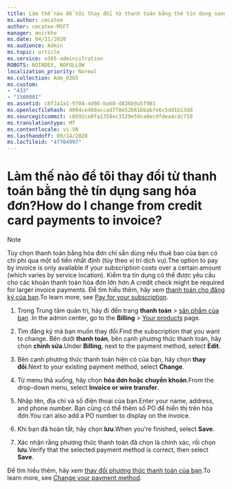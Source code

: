 ```yaml
---
title: Làm thế nào để tôi thay đổi từ thanh toán bằng thẻ tín dụng sang hóa đơn?
ms.author: cmcatee
author: cmcatee-MSFT
manager: mnirkhe
ms.date: 04/21/2020
ms.audience: Admin
ms.topic: article
ms.service: o365-administration
ROBOTS: NOINDEX, NOFOLLOW
localization_priority: Normal
ms.collection: Adm_O365
ms.custom:
- "433"
- "1500001"
ms.assetid: c8f2a1a1-9704-4d08-ba60-d836b9a5f981
ms.openlocfilehash: 4004ce468accad778e52b61bbab7e6c5dd1b13dd
ms.sourcegitcommit: c6692ce0fa1358ec3529e59ca0ecdfdea4cdc759
ms.translationtype: MT
ms.contentlocale: vi-VN
ms.lasthandoff: 09/14/2020
ms.locfileid: "47704997"
---
```

# <a name="how-do-i-change-from-credit-card-payments-to-invoice"></a><span data-ttu-id="a21bb-102">Làm thế nào để tôi thay đổi từ thanh toán bằng thẻ tín dụng sang hóa đơn?</span><span class="sxs-lookup"><span data-stu-id="a21bb-102">How do I change from credit card payments to invoice?</span></span>

> [!NOTE]
> <span data-ttu-id="a21bb-103">Tùy chọn thanh toán bằng hóa đơn chỉ sẵn dùng nếu thuê bao của bạn có chi phí qua một số tiền nhất định (tùy theo vị trí dịch vụ).</span><span class="sxs-lookup"><span data-stu-id="a21bb-103">The option to pay by invoice is only available if your subscription costs over a certain amount (which varies by service location).</span></span> <span data-ttu-id="a21bb-104">Kiểm tra tín dụng có thể được yêu cầu cho các khoản thanh toán hóa đơn lớn hơn.</span><span class="sxs-lookup"><span data-stu-id="a21bb-104">A credit check might be required for larger invoice payments.</span></span> <span data-ttu-id="a21bb-105">Để tìm hiểu thêm, hãy xem [thanh toán cho đăng ký của bạn](https://docs.microsoft.com/microsoft-365/commerce/billing-and-payments/pay-for-your-subscription).</span><span class="sxs-lookup"><span data-stu-id="a21bb-105">To learn more, see [Pay for your subscription](https://docs.microsoft.com/microsoft-365/commerce/billing-and-payments/pay-for-your-subscription).</span></span>

1. <span data-ttu-id="a21bb-106">Trong Trung tâm quản trị, hãy đi đến trang **thanh toán**  >  [sản phẩm của bạn](https://go.microsoft.com/fwlink/p/?linkid=842054) .</span><span class="sxs-lookup"><span data-stu-id="a21bb-106">In the admin center, go to the **Billing** > [Your products](https://go.microsoft.com/fwlink/p/?linkid=842054) page.</span></span>

2. <span data-ttu-id="a21bb-107">Tìm đăng ký mà bạn muốn thay đổi.</span><span class="sxs-lookup"><span data-stu-id="a21bb-107">Find the subscription that you want to change.</span></span> <span data-ttu-id="a21bb-108">Bên dưới **thanh toán**, bên cạnh phương thức thanh toán, hãy chọn **chỉnh sửa**.</span><span class="sxs-lookup"><span data-stu-id="a21bb-108">Under **Billing**, next to the payment method, select **Edit**.</span></span>

3. <span data-ttu-id="a21bb-109">Bên cạnh phương thức thanh toán hiện có của bạn, hãy chọn **thay đổi**.</span><span class="sxs-lookup"><span data-stu-id="a21bb-109">Next to your existing payment method, select **Change**.</span></span>

4. <span data-ttu-id="a21bb-110">Từ menu thả xuống, hãy chọn **hóa đơn hoặc chuyển khoản**.</span><span class="sxs-lookup"><span data-stu-id="a21bb-110">From the drop-down menu, select **Invoice or wire transfer**.</span></span>

5. <span data-ttu-id="a21bb-111">Nhập tên, địa chỉ và số điện thoại của bạn.</span><span class="sxs-lookup"><span data-stu-id="a21bb-111">Enter your name, address, and phone number.</span></span> <span data-ttu-id="a21bb-112">Bạn cũng có thể thêm số PO để hiển thị trên hóa đơn.</span><span class="sxs-lookup"><span data-stu-id="a21bb-112">You can also add a PO number to display on the invoice.</span></span>

6. <span data-ttu-id="a21bb-113">Khi bạn đã hoàn tất, hãy chọn **lưu**.</span><span class="sxs-lookup"><span data-stu-id="a21bb-113">When you're finished, select **Save**.</span></span>

7. <span data-ttu-id="a21bb-114">Xác nhận rằng phương thức thanh toán đã chọn là chính xác, rồi chọn **lưu**.</span><span class="sxs-lookup"><span data-stu-id="a21bb-114">Verify that the selected payment method is correct, then select **Save**.</span></span>

<span data-ttu-id="a21bb-115">Để tìm hiểu thêm, hãy xem [thay đổi phương thức thanh toán của bạn](https://docs.microsoft.com/microsoft-365/commerce/billing-and-payments/change-payment-method).</span><span class="sxs-lookup"><span data-stu-id="a21bb-115">To learn more, see [Change your payment method](https://docs.microsoft.com/microsoft-365/commerce/billing-and-payments/change-payment-method).</span></span>